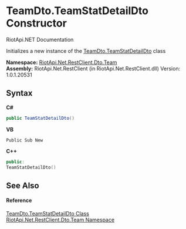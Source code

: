 # TeamDto.TeamStatDetailDto Constructor 
RiotApi.NET Documentation 

Initializes a new instance of the <a href="b36d0594-55da-6f0c-012e-7ee276c0e5b6">TeamDto.TeamStatDetailDto</a> class

**Namespace:**&nbsp;<a href="744a30f7-23c0-2c94-a458-a0b4d260bb19">RiotApi.Net.RestClient.Dto.Team</a><br />**Assembly:**&nbsp;RiotApi.Net.RestClient (in RiotApi.Net.RestClient.dll) Version: 1.0.1.20531

## Syntax

**C#**<br />
``` C#
public TeamStatDetailDto()
```

**VB**<br />
``` VB
Public Sub New
```

**C++**<br />
``` C++
public:
TeamStatDetailDto()
```


## See Also


#### Reference
<a href="b36d0594-55da-6f0c-012e-7ee276c0e5b6">TeamDto.TeamStatDetailDto Class</a><br /><a href="744a30f7-23c0-2c94-a458-a0b4d260bb19">RiotApi.Net.RestClient.Dto.Team Namespace</a><br />